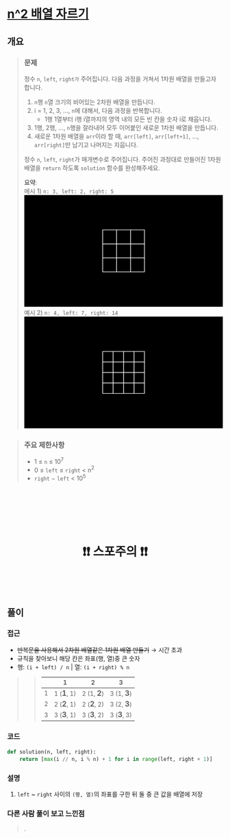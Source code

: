# [n^2 배열 자르기](https://school.programmers.co.kr/learn/courses/30/lessons/87390)

## 개요
> ### 문제
> 정수 `n`, `left`, `right가` 주어집니다. 다음 과정을 거쳐서 1차원 배열을 만들고자 합니다.
> 
> 1. `n`행 `n`열 크기의 비어있는 2차원 배열을 만듭니다.
> 2. i = 1, 2, 3, ..., `n`에 대해서, 다음 과정을 반복합니다.
>    - 1행 1열부터 i행 i열까지의 영역 내의 모든 빈 칸을 숫자 i로 채웁니다.
> 3. 1행, 2행, ..., `n`행을 잘라내어 모두 이어붙인 새로운 1차원 배열을 만듭니다.
> 4. 새로운 1차원 배열을 `arr`이라 할 때, `arr[left]`, `arr[left+1]`, ..., `arr[right]`만 남기고 나머지는 지웁니다.
> 
> 정수 `n`, `left`, `right`가 매개변수로 주어집니다. 주어진 과정대로 만들어진 1차원 배열을 `return` 하도록 `solution` 함수를 완성해주세요.
>
> **요약**:  
> 에시 1) `n: 3, left: 2, right: 5`
> ![alt text](images/markdown-image.gif)
> 예시 2) `n: 4, left: 7, right: 14`	
> ![alt text](images/markdown-image-1.gif)

> ### 주요 제한사항
> - 1 $\le$ `n` $\le$ 10$^7$
> - 0 $\le$ `left` $\le$ `right` $\lt$ n$^2$
> - `right` $-$ `left` $\lt$ 10$^5$

<h1 align="center"><br><br><br>❗️❗️ 스포주의 ❗️❗️<br><br><br></h1>

## 풀이
### 접근
- ~~반복문을 사용해서 2차원 배열같은 1차원 배열 만들기~~ $\to$ 시간 초과
- 규칙을 찾아보니 해당 칸은 좌표(행, 열)중 큰 숫자
- 행: `(i + left) / n` | 열: `(i + right) % n`
> > |       |          1          |          2          |          3          |
> > | :---: | :-----------------: | :-----------------: | :-----------------: |
> > |   1   | 1 (<big>**1**</big>, 1) | 2 (1, <big>**2**</big>) | 3 (1, <big>**3**</big>) |
> > |   2   | 2 (<big>**2**</big>, 1) | 2 (<big>**2**</big>, 2) | 3 (2, <big>**3**</big>) |
> > |   3   | 3 (<big>**3**</big>, 1) | 3 (<big>**3**</big>, 2) | 3 (<big>**3**</big>, 3) |


### 코드
```python
def solution(n, left, right):
    return [max(i // n, i % n) + 1 for i in range(left, right + 1)]
```

### 설명
1. `left` ~ `right` 사이의 `(행, 열)`의 좌표를 구한 뒤 둘 중 큰 값을 배열에 저장

### 다른 사람 풀이 보고 느낀점
> .
